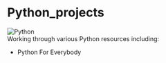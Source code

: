 # Python_projects
![Python](https://a11ybadges.com/badge?logo=python)   
Working through various Python resources including: 

<ul>
  <li>Python For Everybody</li>



  
</ul>
